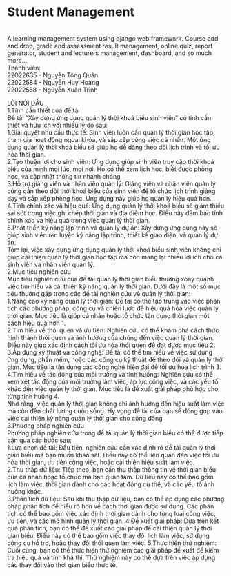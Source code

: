 # Student Management
<br />A learning management system using django web framework. Course add and drop, grade and assessment result management, online quiz, report generator, student and lecturers management, dashboard, and so much more...
<br />Thành viên:
<br />22022635 - Nguyễn Tông Quân
<br />22022584 - Nguyễn Huy Hoàng
<br />22022558 - Nguyễn Xuân Trình

LỜI NÓI ĐẦU <br />
1.Tính cần thiết của đề tài <br />
Đề tài “Xây dựng ứng dụng quản lý thời khoá biểu sinh viên” có tính cần thiết và hữu ích với nhiều lý do sau: <br />
1.Giải quyết nhu cầu thực tế: Sinh viên luôn cần quản lý thời gian học tập, tham gia hoạt động ngoại khóa, và sắp xếp công việc cá nhân. Một ứng dụng quản lý thời khoá biểu sẽ giúp họ dễ dàng theo dõi lịch trình và tối ưu hóa thời gian.<br />
2.Tạo thuận lợi cho sinh viên: Ứng dụng giúp sinh viên truy cập thời khoá biểu của mình mọi lúc, mọi nơi. Họ có thể xem lịch học, biết được phòng học, và cập nhật thông tin nhanh chóng.<br />
3.Hỗ trợ giảng viên và nhân viên quản lý: Giảng viên và nhân viên quản lý cũng cần theo dõi thời khoá biểu của sinh viên để tổ chức lịch trình giảng dạy và sắp xếp phòng học. Ứng dụng này giúp họ quản lý hiệu quả hơn.<br />
4.Tính chính xác và hiệu quả: Ứng dụng quản lý thời khoá biểu sẽ giảm thiểu sai sót trong việc ghi chép thời gian và địa điểm học. Điều này đảm bảo tính chính xác và hiệu quả trong việc quản lý thời gian.<br />
5.Phát triển kỹ năng lập trình và quản lý dự án: Xây dựng ứng dụng này sẽ giúp sinh viên rèn luyện kỹ năng lập trình, thiết kế giao diện, và quản lý dự án.<br />
Tóm lại, việc xây dựng ứng dụng quản lý thời khoá biểu sinh viên không chỉ giúp cải thiện quản lý thời gian học tập mà còn mang lại nhiều lợi ích cho cả sinh viên và nhân viên quản lý. <br />
2.Mục tiêu nghiên cứu <br />
Mục tiêu nghiên cứu của đề tài quản lý thời gian biểu thường xoay quanh việc tìm hiểu và cải thiện kỹ năng quản lý thời gian. Dưới đây là một số mục tiêu thường gặp trong các đề tài nghiên cứu về quản lý thời gian: <br />
1.Nâng cao kỹ năng quản lý thời gian: Đề tài có thể tập trung vào việc phân tích các phương pháp, công cụ và chiến lược để hiệu quả hóa việc quản lý thời gian. Mục tiêu là giúp cá nhân hoặc tổ chức tận dụng thời gian một cách hiệu quả hơn 1. <br />
2.Tìm hiểu về thói quen và ưu tiên: Nghiên cứu có thể khám phá cách thức hình thành thói quen và ảnh hưởng của chúng đến việc quản lý thời gian. Điều này giúp xác định cách tối ưu hóa thói quen để đạt được mục tiêu 2. <br />
3.Áp dụng kỹ thuật và công nghệ: Đề tài có thể tìm hiểu về việc sử dụng ứng dụng, phần mềm, hoặc các công cụ kỹ thuật để theo dõi và quản lý thời gian. Mục tiêu là tận dụng các công nghệ hiện đại để tối ưu hóa lịch trình 3. <br />
4.Tìm hiểu về tác động của môi trường và tình huống: Nghiên cứu có thể xem xét tác động của môi trường làm việc, áp lực công việc, và các yếu tố khác đến việc quản lý thời gian. Mục tiêu là đề xuất giải pháp phù hợp cho từng tình huống 4. <br />
Nhớ rằng, việc quản lý thời gian không chỉ ảnh hưởng đến hiệu suất làm việc mà còn đến chất lượng cuộc sống. Hy vọng đề tài của bạn sẽ đóng góp vào việc cải thiện kỹ năng quản lý thời gian cho cộng đồng  <br />
3.Phương pháp nghiên cứu <br />
Phương pháp nghiên cứu trong đề tài quản lý thời gian biểu có thể được tiếp cận qua các bước sau: <br />
1.Lựa chọn đề tài: Đầu tiên, nghiên cứu cần xác định rõ đề tài quản lý thời gian biểu mà bạn muốn khảo sát. Điều này có thể liên quan đến việc tối ưu hóa thời gian, ưu tiên công việc, hoặc cải thiện hiệu suất làm việc.<br />
2.Thu thập dữ liệu: Tiếp theo, bạn cần thu thập thông tin về thời gian biểu của cá nhân hoặc tổ chức mà bạn quan tâm. Dữ liệu này có thể bao gồm lịch làm việc, thời gian dành cho các hoạt động cụ thể, và các yếu tố ảnh hưởng khác.<br />
3.Phân tích dữ liệu: Sau khi thu thập dữ liệu, bạn có thể áp dụng các phương pháp phân tích để hiểu rõ hơn về cách thời gian được sử dụng. Các phân tích có thể bao gồm việc xác định thời gian dành cho từng loại công việc, ưu tiên, và các mô hình quản lý thời gian.
4.Đề xuất giải pháp: Dựa trên kết quả phân tích, bạn có thể đề xuất các giải pháp để cải thiện quản lý thời gian biểu. Điều này có thể bao gồm việc thay đổi lịch làm việc, sử dụng công cụ hỗ trợ, hoặc thay đổi thói quen làm việc.
5.Thực hiện thử nghiệm: Cuối cùng, bạn có thể thực hiện thử nghiệm các giải pháp đề xuất để kiểm tra hiệu quả và tính khả thi. Thử nghiệm này có thể dựa trên việc áp dụng các thay đổi vào thời gian biểu thực tế.
